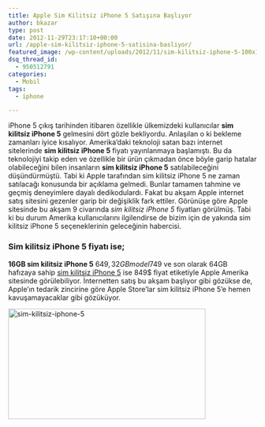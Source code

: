 ```yaml
---
title: Apple Sim Kilitsiz iPhone 5 Satışına Başlıyor
author: bkazar
type: post
date: 2012-11-29T23:17:10+00:00
url: /apple-sim-kilitsiz-iphone-5-satisina-basliyor/
featured_image: /wp-content/uploads/2012/11/sim-kilitsiz-iphone-5-100x100.jpg
dsq_thread_id:
  - 950512791
categories:
  - Mobil
tags:
  - iphone

---
```

iPhone 5 çıkış tarihinden itibaren özellikle ülkemizdeki kullanıcılar **sim kilitsiz iPhone 5** gelmesini dört gözle bekliyordu. Anlaşılan o ki bekleme zamanları iyice kısalıyor. Amerika’daki teknoloji satan bazı internet sitelerinde **sim kilitsiz iPhone 5** fiyatı yayınlanmaya başlamıştı. Bu da teknolojiyi takip eden ve özellikle bir ürün çıkmadan önce böyle garip hatalar olabileceğini bilen insanların **sim kilitsiz iPhone 5** satılabileceğini düşündürmüştü. Tabi ki Apple tarafından sim kilitsiz iPhone 5 ne zaman satılacağı konusunda bir açıklama gelmedi. Bunlar tamamen tahmine ve geçmiş deneyimlere dayalı dedikodulardı. Fakat bu akşam Apple internet satış sitesini gezenler garip bir değişiklik fark ettiler. Görünüşe göre Apple sitesinde bu akşam 9 civarında _sim kilitsiz iPhone 5_ fiyatları görülmüş. Tabi ki bu durum Amerika kullanıcılarını ilgilendirse de bizim için de yakında sim kilitsiz iPhone 5 seçeneklerinin geleceğinin habercisi.

### Sim kilitsiz iPhone 5 fiyatı ise;

**16GB sim kilitsiz iPhone 5** 649$, 32GB model 749$ ve son olarak 64GB hafızaya sahip <span style="text-decoration: underline;">sim kilitsiz iPhone 5</span> ise 849$ fiyat etiketiyle Apple Amerika sitesinde görülebiliyor. İnternetten satış bu akşam başlıyor gibi gözükse de, Apple’ın tedarik zincirine göre Apple Store’lar sim kilitsiz iPhone 5’e hemen kavuşamayacaklar gibi gözüküyor.

<img class="aligncenter size-large wp-image-9457" title="sim-kilitsiz-iphone-5" src="https://www.murekkep.org/wp-content/uploads/2012/11/sim-kilitsiz-iphone-5-400x224.jpg" alt="sim-kilitsiz-iphone-5" width="400" height="224" srcset="https://www.murekkep.org/wp-content/uploads/2012/11/sim-kilitsiz-iphone-5-400x224.jpg 400w, https://www.murekkep.org/wp-content/uploads/2012/11/sim-kilitsiz-iphone-5-50x28.jpg 50w, https://www.murekkep.org/wp-content/uploads/2012/11/sim-kilitsiz-iphone-5-222x125.jpg 222w, https://www.murekkep.org/wp-content/uploads/2012/11/sim-kilitsiz-iphone-5.jpg 1240w" sizes="(max-width: 400px) 100vw, 400px" />